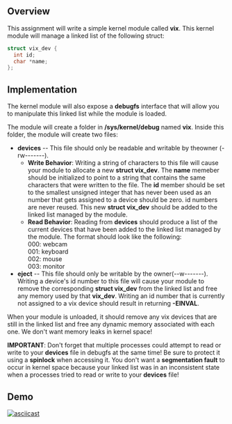 ## Overview 

This assignment will write a simple kernel module called **vix**.
This kernel module will manage a linked list of the following struct: <br />

```c
struct vix_dev {
  int id;
  char *name;
};
```
## Implementation

The kernel module will also expose a **debugfs** interface that will allow you to manipulate this linked list while the module is loaded. <br />

The module will create a folder in **/sys/kernel/debug** named **vix**. Inside this folder, the module will create two files: <br />
  * **devices** -- This file should only be readable and writable by theowner (-rw-------).
    * **Write Behavior**: Writing a string of characters to this file will cause your module to allocate a new **struct vix_dev**. The **name** memeber should be
        initialized to point to a string that contains the same characters that were written to the file. The **id** member should be set to the smallest unsigned
        integer that has never been used as an number that gets assigned to a device should be zero. id numbers are never reused. This new **struct vix_dev** should be 
        added to the linked list managed by the module.
    * **Read Behavior**: Reading from **devices** should produce a list of the current devices that have been added to the linked list managed by the module. The format should look like the following: <br />
    000: webcam <br />
    001: keyboard <br />
    002: mouse <br />
    003: monitor <br />
  * **eject** -- This file should only be writable by the owner(--w-------). Writing a device's id number to this file will cause your module to remove the 
  corresponding **struct vix_dev** from the linked list and free any memory used by that **vix_dev**. Writing an id number that is currently not assigned to a vix device should result in returning **-EINVAL**. <br />

When your module is unloaded, it should remove any vix devices that are still in the linked list and free any dynamic memory associated with each one. We don't want memory leaks in kernel space! <br />
 
 **IMPORTANT**: Don't forget that multiple processes could attempt to read or write to your **devices** file in debugfs at the same time! Be sure to protect it using a
**spinlock** when accessing it. You don't want a **segmentation fault** to occur in kernel space because your linked list was in an inconsistent state when a processes tried to read or write to your **devices** file!

## Demo
[![asciicast](https://asciinema.org/a/2gy0k0y9kBjQorhgZcnqbVp5i.svg)](https://asciinema.org/a/2gy0k0y9kBjQorhgZcnqbVp5i)
